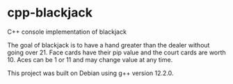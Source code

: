 # cpp-blackjack
C++ console implementation of blackjack

The goal of blackjack is to have a hand greater than the dealer without going over 21.
Face cards have their pip value and the court cards are worth 10. 
Aces can be 1 or 11 and may change value at any time.

This project was built on Debian using g++ version 12.2.0.

